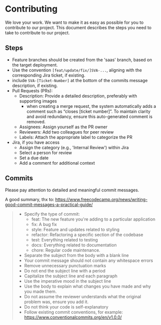 # Contributing

We love your work. We want to make it as easy as possible for you to contribute to our project. This document describes the steps you need to take to contribute to our project.

## Steps

- Feature branches should be created from the 'saas' branch, based on the target deployment.
- Use the convention `[feat/update/fix/]SVA-...`, aligning with the corresponding Jira ticket, if existing.
- include `SVA-[Ticket-Number]` at the bottom of the commits message description, if existing.
- Pull Requests (PRs):
  - Description: Provide a detailed description, preferably with supporting images
    - when creating a merge request, the system automatically adds a comment such as “closes [ticket number]”. To maintain clarity and avoid redundancy, ensure this auto-generated comment is removed.
  - Assignees: Assign yourself as the PR owner
  - Reviewers: Add two colleagues for peer review
  - Labels: Attach the appropriate label to categorize the PR
- Jira, if you have access
  - Assign the category (e.g., 'Internal Review') within Jira
  - Select a person for review
  - Set a due date
  - Add a comment for additional context

## Commits

Please pay attention to detailed and meaningful commit messages.

A good summary, thx to: https://www.freecodecamp.org/news/writing-good-commit-messages-a-practical-guide/

> - Specify the type of commit:
>   - feat: The new feature you're adding to a particular application
>   - fix: A bug fix
>   - style: Feature and updates related to styling
>   - refactor: Refactoring a specific section of the codebase
>   - test: Everything related to testing
>   - docs: Everything related to documentation
>   - chore: Regular code maintenance.
> - Separate the subject from the body with a blank line
> - Your commit message should not contain any whitespace errors
> - Remove unnecessary punctuation marks
> - Do not end the subject line with a period
> - Capitalize the subject line and each paragraph
> - Use the imperative mood in the subject line
> - Use the body to explain what changes you have made and why you made them.
> - Do not assume the reviewer understands what the original problem was, ensure you add it.
> - Do not think your code is self-explanatory
> - Follow existing commit conventions, for example: https://www.conventionalcommits.org/en/v1.0.0/
